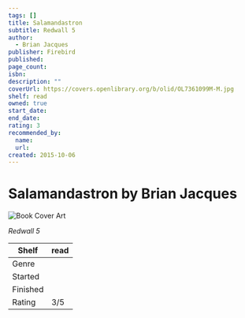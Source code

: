 ```yaml
---
tags: []
title: Salamandastron
subtitle: Redwall 5
author:
  - Brian Jacques
publisher: Firebird
published:
page_count:
isbn:
description: ""
coverUrl: https://covers.openlibrary.org/b/olid/OL7361099M-M.jpg
shelf: read
owned: true
start_date:
end_date:
rating: 3
recommended_by:
  name:
  url:
created: 2015-10-06
---
```


# Salamandastron by Brian Jacques

![Book Cover Art](https://covers.openlibrary.org/b/olid/OL7361099M-M.jpg)

_Redwall 5_

| Shelf | read |
| --- | --- |
| Genre |  |
| Started |  |
| Finished |  |
| Rating | 3/5 |
